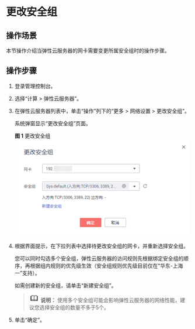 # 更改安全组<a name="ZH-CN_TOPIC_0093492517"></a>

## 操作场景<a name="section5630193654713"></a>

本节操作介绍当弹性云服务器的网卡需要变更所属安全组时的操作步骤。

## 操作步骤<a name="section148110439474"></a>

1.  登录管理控制台。
2.  选择“计算 \> 弹性云服务器”。
3.  在弹性云服务器列表中，单击“操作”列下的“更多 \> 网络设置 \> 更改安全组”。

    系统弹窗显示“更改安全组”页面。

    **图 1**  更改安全组<a name="fig1891392910249"></a>  
    ![](figures/更改安全组.png "更改安全组")

4.  根据界面提示，在下拉列表中选择待更改安全组的网卡，并重新选择安全组。

    您可以同时勾选多个安全组，弹性云服务器的访问规则先根据绑定安全组的顺序，再根据组内规则的优先级生效（安全组规则优先级目前仅在“华东-上海一”支持）。

    如需创建新的安全组，请单击“新建安全组”。

    >![](public_sys-resources/icon-note.gif) **说明：** 
    >使用多个安全组可能会影响弹性云服务器的网络性能，建议您选择安全组的数量不多于5个。

5.  单击“确定”。

